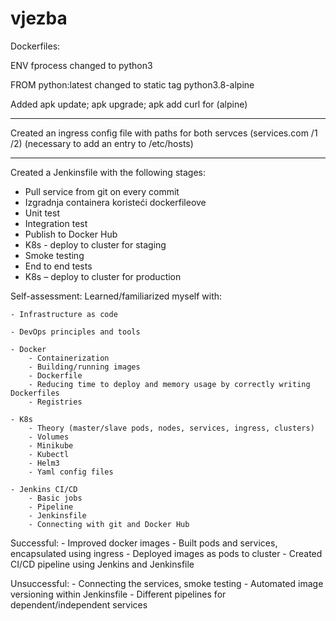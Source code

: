 # vjezba

Dockerfiles: 

ENV fprocess changed to python3 

FROM python:latest changed to static tag python3.8-alpine 

Added apk update; apk upgrade; apk add curl for (alpine) 

---

Created an ingress config file with paths for both servces (services.com /1 /2) (necessary to add an entry to /etc/hosts) 

---
Created a Jenkinsfile with the following stages: 
- Pull service from git on every commit 
- Izgradnja containera koristeći dockerfileove 
- Unit test 
- Integration test 
- Publish to Docker Hub 
- K8s - deploy to cluster for staging 
- Smoke testing 
- End to end tests 
- K8s – deploy to cluster for production 


Self-assessment: 
    Learned/familiarized myself with: 
    
    - Infrastructure as code 
    
    - DevOps principles and tools 
        
    - Docker 
        - Containerization 
        - Building/running images 
        - Dockerfile 
        - Reducing time to deploy and memory usage by correctly writing Dockerfiles 
        - Registries 

    - K8s 
        - Theory (master/slave pods, nodes, services, ingress, clusters) 
        - Volumes 
        - Minikube 
        - Kubectl 
        - Helm3 
        - Yaml config files 

    - Jenkins CI/CD 
        - Basic jobs 
        - Pipeline 
        - Jenkinsfile 
        - Connecting with git and Docker Hub 

Successful: 
    - Improved docker images 
    - Built pods and services, encapsulated using ingress 
    - Deployed images as pods to cluster 
    - Created CI/CD pipeline using Jenkins and Jenkinsfile 

Unsuccessful: 
    - Connecting the services, smoke testing 
    - Automated image versioning within Jenkinsfile
    - Different pipelines for dependent/independent services
